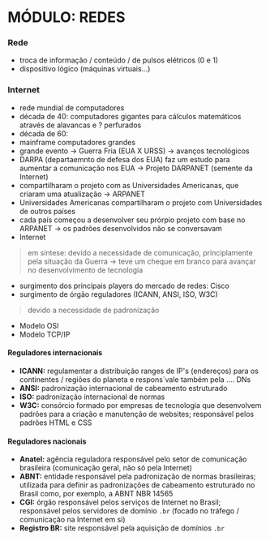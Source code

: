 # MÓDULO: REDES

### Rede
* troca de informação / conteúdo / de pulsos elétricos (0 e 1)
* dispositivo lógico (máquinas virtuais...)

### Internet
* rede mundial de computadores
* década de 40: computadores gigantes para cálculos matemáticos através de alavancas e ? perfurados
* década de 60: 
 * mainframe computadores grandes
 * grande evento → Guerra Fria (EUA X URSS) → avanços tecnológicos
 * DARPA (departaemnto de defesa dos EUA) faz um estudo para aumentar a comunicação nos EUA → Projeto DARPANET (semente da Internet)
 * compartilharam o projeto com as Universidades Americanas, que criaram uma atualização → ARPANET
 * Universidades Americanas compartilharam o projeto com Universidades de outros países 
 * cada país começou a desenvolver seu prórpio projeto com base no ARPANET → os padrões desenvolvidos não se conversavam
 * Internet
  > em síntese: devido a necessidade de comunicação, principlamente pela situação da Guerra → teve um cheque em branco para avançar no desenvolvimento de tecnologia
* surgimento dos principais players do mercado de redes: Cisco
* surgimento de órgão reguladores (ICANN, ANSI, ISO, W3C)
> devido a necessidade de padronização
* Modelo OSI
* Modelo TCP/IP

#### Reguladores internacionais
* __ICANN:__ regulamentar a distribuição ranges de IP's (endereços) para os continentes / regiões do planeta e respons´vale também pela .... DNs
* __ANSI:__ padronização internacional de cabeamento estruturado
* __ISO:__ padronização internacional de normas
* __W3C:__ consórcio formado por empresas de tecnologia  que desenvolvem padrões para a criação e manutenção de websites; responsável pelos padrões HTML e CSS

#### Reguladores nacionais
* __Anatel:__ agência reguladora responsável  pelo setor de comunicação brasileira (comunicação geral, não só pela Internet)
* __ABNT:__ entidade responsável pela padronização de normas brasileiras; utilizada para definir as padronizações de cabeamento estruturado no Brasil como, por exemplo, a ABNT NBR 14565
* __CGI:__ órgão responsável pelos serviços de Internet no Brasil; responsável pelos servidores de domínio `.br` (focado no tráfego / comunicação na Internet em si)
* __Registro BR:__ site responsável pela aquisição de domínios `.br`
